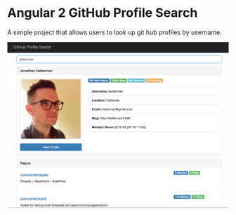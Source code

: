# Angular 2 GitHub Profile Search

A simple project that allows users to look up git hub profiles by username.

![Alt text](Angular2-gitHubProfiler.png?raw=true "Angular2 GitHub Profile Search")
